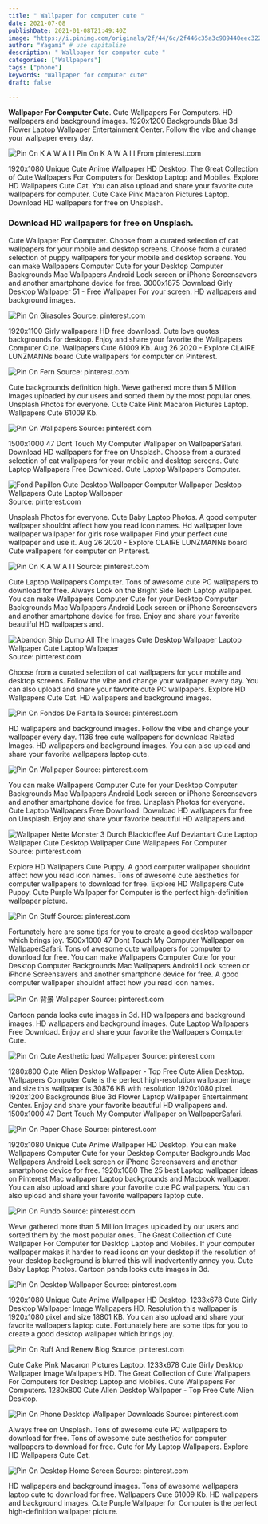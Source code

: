 ```yaml
---
title: " Wallpaper for computer cute "
date: 2021-07-08
publishDate: 2021-01-08T21:49:40Z
image: "https://i.pinimg.com/originals/2f/44/6c/2f446c35a3c989440eec3221b47d86fa.png"
author: "Yagami" # use capitalize
description: " Wallpaper for computer cute "
categories: ["Wallpapers"]
tags: ["phone"]
keywords: "Wallpaper for computer cute"
draft: false

---
```



**Wallpaper For Computer Cute**. Cute Wallpapers For Computers. HD wallpapers and background images. 1920x1200 Backgrounds Blue 3d Flower Laptop Wallpaper Entertainment Center. Follow the vibe and change your wallpaper every day.

![Pin On K A W A I I](https://i.pinimg.com/originals/48/90/74/48907443b2c9102c04016b9459b2d2ad.jpg "Pin On K A W A I I")
Pin On K A W A I I From pinterest.com


1920x1080 Unique Cute Anime Wallpaper HD Desktop. The Great Collection of Cute Wallpapers For Computers for Desktop Laptop and Mobiles. Explore HD Wallpapers Cute Cat. You can also upload and share your favorite cute wallpapers for computer. Cute Cake Pink Macaron Pictures Laptop. Download HD wallpapers for free on Unsplash.

### Download HD wallpapers for free on Unsplash.

Cute Wallpaper For Computer. Choose from a curated selection of cat wallpapers for your mobile and desktop screens. Choose from a curated selection of puppy wallpapers for your mobile and desktop screens. You can make Wallpapers Computer Cute for your Desktop Computer Backgrounds Mac Wallpapers Android Lock screen or iPhone Screensavers and another smartphone device for free. 3000x1875 Download Girly Desktop Wallpaper 51 - Free Wallpaper For your screen. HD wallpapers and background images.


![Pin On Girasoles](https://i.pinimg.com/originals/f8/02/49/f80249763a9f566e007a9cbb1c71ec94.jpg "Pin On Girasoles")
Source: pinterest.com

1920x1100 Girly wallpapers HD free download. Cute love quotes backgrounds for desktop. Enjoy and share your favorite the Wallpapers Computer Cute. Wallpapers Cute 61009 Kb. Aug 26 2020 - Explore CLAIRE LUNZMANNs board Cute wallpapers for computer on Pinterest.

![Pin On Fern](https://i.pinimg.com/originals/24/d8/33/24d8337f984c79405580aa5e9b2c6f25.png "Pin On Fern")
Source: pinterest.com

Cute backgrounds definition high. Weve gathered more than 5 Million Images uploaded by our users and sorted them by the most popular ones. Unsplash Photos for everyone. Cute Cake Pink Macaron Pictures Laptop. Wallpapers Cute 61009 Kb.

![Pin On Wallpapers](https://i.pinimg.com/originals/fc/c1/6e/fcc16e2ed516645970196eec8223ad16.png "Pin On Wallpapers")
Source: pinterest.com

1500x1000 47 Dont Touch My Computer Wallpaper on WallpaperSafari. Download HD wallpapers for free on Unsplash. Choose from a curated selection of cat wallpapers for your mobile and desktop screens. Cute Laptop Wallpapers Free Download. Cute Laptop Wallpapers Computer.

![Fond Papillon Cute Desktop Wallpaper Computer Wallpaper Desktop Wallpapers Cute Laptop Wallpaper](https://i.pinimg.com/originals/48/2e/84/482e845e1a9c0b23f12cdf0435b17f4b.png "Fond Papillon Cute Desktop Wallpaper Computer Wallpaper Desktop Wallpapers Cute Laptop Wallpaper")
Source: pinterest.com

Unsplash Photos for everyone. Cute Baby Laptop Photos. A good computer wallpaper shouldnt affect how you read icon names. Hd wallpaper love wallpaper wallpaper for girls rose wallpaper Find your perfect cute wallpaper and use it. Aug 26 2020 - Explore CLAIRE LUNZMANNs board Cute wallpapers for computer on Pinterest.

![Pin On K A W A I I](https://i.pinimg.com/originals/48/90/74/48907443b2c9102c04016b9459b2d2ad.jpg "Pin On K A W A I I")
Source: pinterest.com

Cute Laptop Wallpapers Computer. Tons of awesome cute PC wallpapers to download for free. Always Look on the Bright Side Tech Laptop wallpaper. You can make Wallpapers Computer Cute for your Desktop Computer Backgrounds Mac Wallpapers Android Lock screen or iPhone Screensavers and another smartphone device for free. Enjoy and share your favorite beautiful HD wallpapers and.

![Abandon Ship Dump All The Images Cute Desktop Wallpaper Laptop Wallpaper Cute Laptop Wallpaper](https://i.pinimg.com/originals/32/d3/7e/32d37eadf4efc5c7859854821a526a2e.jpg "Abandon Ship Dump All The Images Cute Desktop Wallpaper Laptop Wallpaper Cute Laptop Wallpaper")
Source: pinterest.com

Choose from a curated selection of cat wallpapers for your mobile and desktop screens. Follow the vibe and change your wallpaper every day. You can also upload and share your favorite cute PC wallpapers. Explore HD Wallpapers Cute Cat. HD wallpapers and background images.

![Pin On Fondos De Pantalla](https://i.pinimg.com/originals/4a/ae/7e/4aae7e7dec2f5a0a3866faf051b17f67.png "Pin On Fondos De Pantalla")
Source: pinterest.com

HD wallpapers and background images. Follow the vibe and change your wallpaper every day. 1136 free cute wallpapers for download Related Images. HD wallpapers and background images. You can also upload and share your favorite wallpapers laptop cute.

![Pin On Wallpaper](https://i.pinimg.com/originals/b8/30/10/b8301082459cb7129f2712d5e4a837aa.jpg "Pin On Wallpaper")
Source: pinterest.com

You can make Wallpapers Computer Cute for your Desktop Computer Backgrounds Mac Wallpapers Android Lock screen or iPhone Screensavers and another smartphone device for free. Unsplash Photos for everyone. Cute Laptop Wallpapers Free Download. Download HD wallpapers for free on Unsplash. Enjoy and share your favorite beautiful HD wallpapers and.

![Wallpaper Nette Monster 3 Durch Blacktoffee Auf Deviantart Cute Laptop Wallpaper Cute Desktop Wallpaper Cute Wallpapers For Computer](https://i.pinimg.com/originals/da/97/dd/da97ddcee4f2e1dc524d38589c765ed8.png "Wallpaper Nette Monster 3 Durch Blacktoffee Auf Deviantart Cute Laptop Wallpaper Cute Desktop Wallpaper Cute Wallpapers For Computer")
Source: pinterest.com

Explore HD Wallpapers Cute Puppy. A good computer wallpaper shouldnt affect how you read icon names. Tons of awesome cute aesthetics for computer wallpapers to download for free. Explore HD Wallpapers Cute Puppy. Cute Purple Wallpaper for Computer is the perfect high-definition wallpaper picture.

![Pin On Stuff](https://i.pinimg.com/originals/bd/5c/c7/bd5cc70865768c2f7e21b3a84307bdb2.png "Pin On Stuff")
Source: pinterest.com

Fortunately here are some tips for you to create a good desktop wallpaper which brings joy. 1500x1000 47 Dont Touch My Computer Wallpaper on WallpaperSafari. Tons of awesome cute wallpapers for computer to download for free. You can make Wallpapers Computer Cute for your Desktop Computer Backgrounds Mac Wallpapers Android Lock screen or iPhone Screensavers and another smartphone device for free. A good computer wallpaper shouldnt affect how you read icon names.

![Pin On 背景 Wallpaper](https://i.pinimg.com/736x/c6/90/b5/c690b5e3a5e30a132d3b061c40dbc659.jpg "Pin On 背景 Wallpaper")
Source: pinterest.com

Cartoon panda looks cute images in 3d. HD wallpapers and background images. HD wallpapers and background images. Cute Laptop Wallpapers Free Download. Enjoy and share your favorite the Wallpapers Computer Cute.

![Pin On Cute Aesthetic Ipad Wallpaper](https://i.pinimg.com/originals/18/b9/b7/18b9b7a05de6fcc23781b06e5b02ad4e.png "Pin On Cute Aesthetic Ipad Wallpaper")
Source: pinterest.com

1280x800 Cute Alien Desktop Wallpaper - Top Free Cute Alien Desktop. Wallpapers Computer Cute is the perfect high-resolution wallpaper image and size this wallpaper is 30876 KB with resolution 1920x1080 pixel. 1920x1200 Backgrounds Blue 3d Flower Laptop Wallpaper Entertainment Center. Enjoy and share your favorite beautiful HD wallpapers and. 1500x1000 47 Dont Touch My Computer Wallpaper on WallpaperSafari.

![Pin On Paper Chase](https://i.pinimg.com/originals/51/50/5b/51505b743b310aab9f7a9f5e3c3d8c60.png "Pin On Paper Chase")
Source: pinterest.com

1920x1080 Unique Cute Anime Wallpaper HD Desktop. You can make Wallpapers Computer Cute for your Desktop Computer Backgrounds Mac Wallpapers Android Lock screen or iPhone Screensavers and another smartphone device for free. 1920x1080 The 25 best Laptop wallpaper ideas on Pinterest Mac wallpaper Laptop backgrounds and Macbook wallpaper. You can also upload and share your favorite cute PC wallpapers. You can also upload and share your favorite wallpapers laptop cute.

![Pin On Fundo](https://i.pinimg.com/originals/54/83/7b/54837bab3fbb0b8abcf7999956354c10.png "Pin On Fundo")
Source: pinterest.com

Weve gathered more than 5 Million Images uploaded by our users and sorted them by the most popular ones. The Great Collection of Cute Wallpaper For Computer for Desktop Laptop and Mobiles. If your computer wallpaper makes it harder to read icons on your desktop if the resolution of your desktop background is blurred this will inadvertently annoy you. Cute Baby Laptop Photos. Cartoon panda looks cute images in 3d.

![Pin On Desktop Wallpaper](https://i.pinimg.com/originals/b4/cd/91/b4cd91c2f80d8b84a3ae24250c86e632.jpg "Pin On Desktop Wallpaper")
Source: pinterest.com

1920x1080 Unique Cute Anime Wallpaper HD Desktop. 1233x678 Cute Girly Desktop Wallpaper Image Wallpapers HD. Resolution this wallpaper is 1920x1080 pixel and size 18801 KB. You can also upload and share your favorite wallpapers laptop cute. Fortunately here are some tips for you to create a good desktop wallpaper which brings joy.

![Pin On Ruff And Renew Blog](https://i.pinimg.com/736x/f2/b5/35/f2b5351bbd5bf5478057d4341c6ef268.jpg "Pin On Ruff And Renew Blog")
Source: pinterest.com

Cute Cake Pink Macaron Pictures Laptop. 1233x678 Cute Girly Desktop Wallpaper Image Wallpapers HD. The Great Collection of Cute Wallpapers For Computers for Desktop Laptop and Mobiles. Cute Wallpapers For Computers. 1280x800 Cute Alien Desktop Wallpaper - Top Free Cute Alien Desktop.

![Pin On Phone Desktop Wallpaper Downloads](https://i.pinimg.com/originals/01/0d/56/010d56b6627e625777ddf02b83cc3657.jpg "Pin On Phone Desktop Wallpaper Downloads")
Source: pinterest.com

Always free on Unsplash. Tons of awesome cute PC wallpapers to download for free. Tons of awesome cute aesthetics for computer wallpapers to download for free. Cute for My Laptop Wallpapers. Explore HD Wallpapers Cute Cat.

![Pin On Desktop Home Screen](https://i.pinimg.com/originals/2f/44/6c/2f446c35a3c989440eec3221b47d86fa.png "Pin On Desktop Home Screen")
Source: pinterest.com

HD wallpapers and background images. Tons of awesome wallpapers laptop cute to download for free. Wallpapers Cute 61009 Kb. HD wallpapers and background images. Cute Purple Wallpaper for Computer is the perfect high-definition wallpaper picture.


